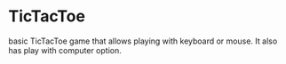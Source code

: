 # TicTacToe
basic TicTacToe game that allows playing with keyboard or mouse. It also has play with computer option.
